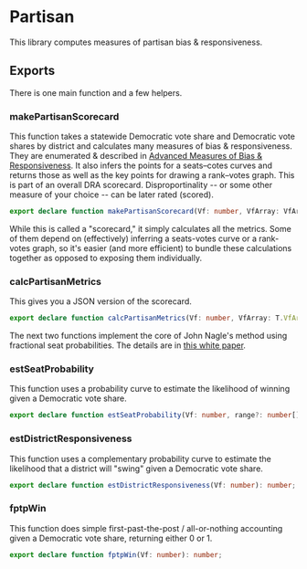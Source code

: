 # Partisan

This library computes measures of partisan bias & responsiveness.

## Exports

There is one main function and a few helpers. 

### makePartisanScorecard

This function takes a statewide Democratic vote share and Democratic vote shares by district and calculates many measures of bias & responsiveness.
They are enumerated & described in [Advanced Measures of Bias & Responsiveness](https://medium.com/dra-2020/advanced-measures-of-bias-responsiveness-c1bf182d29a9).
It also infers the points for a seats–cotes curves and returns those as well as the key points for drawing a rank–votes graph.
This is part of an overall DRA scorecard.
Disproportinality -- or some other measure of your choice -- can be later rated (scored).

``` TypeScript
export declare function makePartisanScorecard(Vf: number, VfArray: VfArray, bLog: boolean = false): PartisanScorecard;
``` 

While this is called a "scorecard," it simply calculates all the metrics.
Some of them depend on (effectively) inferring a seats-votes curve or a rank-votes graph,
so it's easier (and more efficient) to bundle these calculations together as opposed to exposing them individually.

### calcPartisanMetrics

This gives you a JSON version of the scorecard.

``` TypeScript
export declare function calcPartisanMetrics(Vf: number, VfArray: T.VfArray): PartisanJSONReady;
``` 

The next two functions implement the core of John Nagle's method using fractional seat probabilities.
The details are in [this white paper](https://lipid.phys.cmu.edu/nagle/Technical/FractionalSeats2.pdf).

### estSeatProbability

This function uses a probability curve to estimate the likelihood of winning given a Democratic vote share.

``` TypeScript
export declare function estSeatProbability(Vf: number, range?: number[]): number
``` 

### estDistrictResponsiveness

This function uses a complementary probability curve to estimate the likelihood that a district will "swing" given a Democratic vote share.

``` TypeScript
export declare function estDistrictResponsiveness(Vf: number): number;
``` 
  
### fptpWin

This function does simple first-past-the-post / all-or-nothing accounting given a Democratic vote share, returning either 0 or 1.

``` TypeScript
export declare function fptpWin(Vf: number): number;
``` 